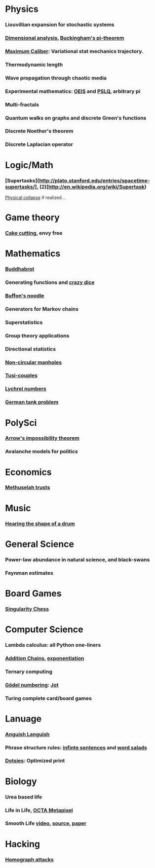# Physics
### Liouvillian expansion for stochastic systems
### [Dimensional analysis](http://en.wikipedia.org/wiki/Dimensional_analysis), [Buckingham's pi-theorem](http://en.wikipedia.org/wiki/Buckingham_%CF%80_theorem)
### [Maximum Caliber](http://rmp.aps.org/abstract/RMP/v85/i3/p1115_1): Variational stat mechanics trajectory.
### Thermodynamic length
### Wave propagation through chaotic media
### Experimental mathematics: [OEIS](http://oeis.org/) and [PSLQ](http://en.wikipedia.org/wiki/PSLQ_algorithm), arbitrary pi
### Multi-fractals
### Quantum walks on graphs and discrete Green's functions
### Discrete Noether's theorem
### Discrete Laplacian operator

# Logic/Math
### [Supertasks](http://plato.stanford.edu/entries/spacetime-supertasks/], (2)[http://en.wikipedia.org/wiki/Supertask)
[Physical collapse](http://arxiv.org/abs/1309.0144) if realized...

# Game theory
### [Cake cutting](https://en.wikipedia.org/wiki/Envy-free), envy free

# Mathematics
### [Buddhabrot](http://en.wikipedia.org/wiki/Buddhabrot)
### Generating functions and [crazy dice](http://en.wikipedia.org/wiki/Sicherman_dice)
### [Buffon's noodle](http://en.wikipedia.org/wiki/Buffon's_noodle)
### Generators for Markov chains
### Superstatistics
### Group theory applications
### Directional statistics
### [Non-circular manholes](http://math.stackexchange.com/questions/176659/are-non-circular-manholes-possible)
### [Tusi-couples](http://en.wikipedia.org/wiki/Tusi-couple)
### [Lychrel numbers](http://en.wikipedia.org/wiki/Lychrel_number)
### [German tank problem](https://en.wikipedia.org/wiki/German_tank_problem)

# PolySci
### [Arrow's impossibility theorem](http://en.wikipedia.org/wiki/Arrow's_impossibility_theorem)
### Avalanche models for politics

# Economics
### [Methuselah trusts](http://www.laphamsquarterly.org/essays/trust-issues.php?page=all)

# Music
### [Hearing the shape of a drum](http://en.wikipedia.org/wiki/Hearing_the_shape_of_a_drum)

# General Science
### Power-law abundance in natural science, and black-swans
### Feynman estimates

# Board Games
### [Singularity Chess](http://abstractstrategygames.blogspot.co.uk/2010/10/singularity-chess.html)

# Computer Science
### Lambda calculus: all Python one-liners
### [Addition Chains](http://en.wikipedia.org/wiki/Addition_chain), [exponentiation](http://en.wikipedia.org/wiki/Addition-chain_exponentiation)
### Ternary computing
### [Gödel numbering](http://en.wikipedia.org/wiki/G%C3%B6del_numbering): [Jot](http://esolangs.org/wiki/Jot)
### Turing complete card/board games

# Lanuage
### [Anguish Languish](http://en.wikipedia.org/wiki/Anguish_Languish)
### Phrase structure rules: [infinte sentences](http://en.wikipedia.org/wiki/Buffalo_buffalo_Buffalo_buffalo_buffalo_buffalo_Buffalo_buffalo) and [word salads](http://en.wikipedia.org/wiki/Colorless_green_ideas_sleep_furiously)
### [Dotsies](http://dotsies.org/): Optimized print

# Biology
### Urea based life
### Life in Life, [OCTA Metapixel](http://www.conwaylife.com/wiki/OTCA_metapixel)
### Smooth Life [video](http://www.youtube.com/watch?v=KJe9H6qS82I), [source](http://sourceforge.net/projects/smoothlife/), [paper](http://arxiv.org/abs/1111.1567)


# Hacking
### [Homograph attacks](http://en.wikipedia.org/wiki/IDN_homograph_attack)



